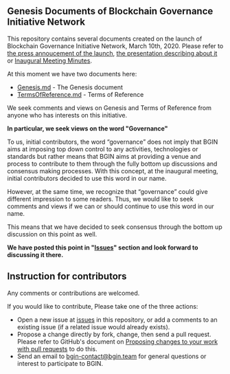 Genesis Documents of Blockchain Governance Initiative Network
-------------------------------------------------------------

This repository contains several documents created on the launch of Blockchain Governance Initiative Network, March 10th, 2020. Please refer to [the press annoucement of the launch](https://bgin.team/press_releases/20200310_press_release_bgin.pdf), [the presentation describing about it](https://bgin.team/presentations/20200310_BGIN_Declaration.pdf) or [Inaugural Meeting Minutes](./MeetingMinutes/20200309_Minutes_Inaugural_Meeting.pdf).

At this moment we have two documents here:
- [Genesis.md](./Genesis.md) - The Genesis document
- [TermsOfReference.md](./TermsOfReference.md) - Terms of Reference

We seek comments and views on Genesis and Terms of Reference from anyone who has interests on this initiative.

**In particular, we seek views on the word "Governance"**

To us, initial contributors, the word “governance” does not imply that BGIN aims at imposing top down control to any activities, technologies or standards but rather means that BGIN aims at providing a venue and process to contribute to them through the fully bottom up discussions and consensus making processes. With this concept, at the inaugural meeting, initial contributors decided to use this word in our name.

However, at the same time, we recognize that “governance” could give different impression to some readers. Thus, we would like to seek comments and views if we can or should continue to use this word in our name.

This means that we have decided to seek consensus through the bottom up discussion on this point as well.

<b>We have posted this point in "[Issues](https://github.com/bgin-global/genesis-documents/issues/1)" section and look forward to discussing it there.</b>

Instruction for contributors
----------------------------

Any comments or contributions are welcomed.

If you would like to contribute, Please take one of the three actions:
- Open a new issue at [issues](https://github.com/bgin-global/genesis-documents/issues) in this repository, or add a comments to an existing issue (if a related issue would already exists).
- Propose a change directly by fork, change, then send a pull request. Please refer to GitHub's document on [Proposing changes to your work with pull requests](https://help.github.com/en/github/collaborating-with-issues-and-pull-requests/proposing-changes-to-your-work-with-pull-requests) to do this.
- Send an email to bgin-contact@bgin.team for general questions or interest to participate to BGIN.
